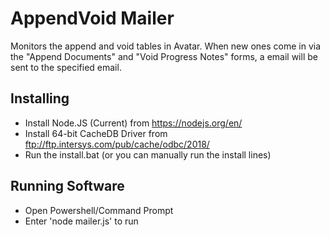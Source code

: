 # AppendVoid Mailer
Monitors the append and void tables in Avatar. When new ones come in via the "Append Documents" and "Void Progress Notes" forms, a email will be sent to the specified email.

## Installing
* Install Node.JS (Current) from https://nodejs.org/en/
* Install 64-bit CacheDB Driver from ftp://ftp.intersys.com/pub/cache/odbc/2018/
* Run the install.bat (or you can manually run the install lines)

## Running Software
* Open Powershell/Command Prompt
* Enter 'node mailer.js' to run